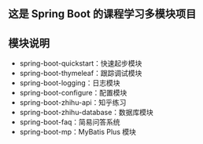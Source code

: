 ## 这是 Spring Boot 的课程学习多模块项目

## 模块说明

- spring-boot-quickstart：快速起步模块
- spring-boot-thymeleaf：跟踪调试模块
- spring-boot-logging：日志模块
- spring-boot-configure：配置模块
- spring-boot-zhihu-api：知乎练习
- spring-boot-zhihu-database：数据库模块
- spring-boot-faq：简易问答系统
- spring-boot-mp：MyBatis Plus 模块